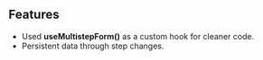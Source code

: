 ## Features
- Used **useMultistepForm()** as a custom hook for cleaner code.
- Persistent data through step changes.


